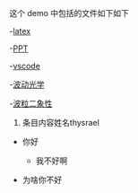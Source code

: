 这个 demo 中包括的文件如下如下

-[latex](./2022/办公工具-LaTex.md)

-[PPT](./2022/办公工具-PPT.md)

-[vscode](./2022/办公工具-vscode.md)

-[波动光学](./2022/大学物理-波动光学.md "hello")

-[波粒二象性](./2022/大学物理-波粒二象性.md)

1. 条目内容姓名thysrael

- 你好

  - 我不好啊
- 为啥你不好
